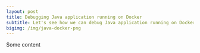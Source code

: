 ```yaml
---
layout: post
title: Debugging Java application running on Docker
subtitle: Let's see how we can debug Java application running on Docker. Remote debugging to the rescue
bigimg: /img/java-docker-png
---
```



Some content